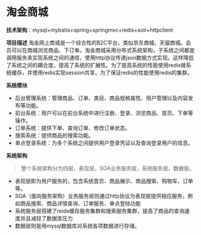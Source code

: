 # 淘金商城
**技术架构**：mysql+mybatis+spring+springmvc+redis+solr+httpclient

**项目描述**
淘金网上商城是一个综合性的B2C平台，类似京东商城、天猫商城。会员可以在商城浏览商品、下订单。淘金商城采用分布式系统架构，子系统之间都是调用服务来实现系统之间的通信，使用http协议传递json数据方式实现。这样降低了系统之间的耦合度，提高了系统的扩展性。为了提高系统的性能使用redis做系统缓存，并使用redis实现session共享。为了保证redis的性能使用redis的集群。

**系统模块**
+ 后台管理系统：管理商品、订单、类目、商品规格属性、用户管理以及内容发布等功能。
+ 前台系统：用户可以在前台系统中进行注册、登录、浏览商品、首页、下单等操作。
+ 订单系统：提供下单、查询订单、修改订单状态。
+ 搜索系统：提供商品的搜索功能。
+ 单点登录系统：为多个系统之间提供用户登录凭证以及查询登录用户的信息。

**系统架构**
> 整个系统架构分为四层，表现层，SOA业务服务层，系统服务层，数据层。
+ 表现层即为用户服务的，包含系统首页、商品展示、商品搜索、购物车、订单等。
+ SOA（面向服务架构）业务服务层则通过http协议为表现层提供相应服务，例如商品搜索、商品详情查询、订单服务、单点登陆功能
+ 系统服务层搭建了reids缓存服务集群和搜索服务集群，提高了商品的查询速度并且减轻了数据库压力
+ 数据层则是用mysql数据库对系统各项数据进行存储。
